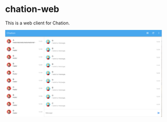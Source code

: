 # chation-web
This is a web client for Chation.

![chation_screenshot.png](docs/chation_screenshot.png)